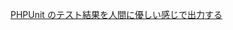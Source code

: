 [PHPUnit のテスト結果を人間に優しい感じで出力する](https://inokara.hateblo.jp/entry/2017/09/17/223025 "PHPUnit のテスト結果を人間に優しい感じで出力する")
